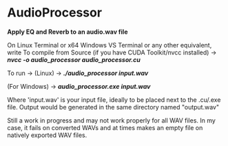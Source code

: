 # AudioProcessor
**Apply EQ and Reverb to an audio.wav file**

On Linux Terminal or x64 Windows VS Terminal or any other equivalent, write
To compile from Source (if you have CUDA Toolkit/nvcc installed) ->
**_nvcc -o audio_processor audio_processor.cu_**

To run ->
(Linux) ->  _**./audio_processor input.wav**_

(For Windows) -> _**audio_processor.exe input.wav**_

Where 'input.wav' is your input file, ideally to be placed next to the .cu/.exe file. Output would be generated in the same directory named "output.wav"

Still a work in progress and may not work properly for all WAV files. In my case, it fails on converted WAVs and at times makes an empty file on natively exported WAV files.
